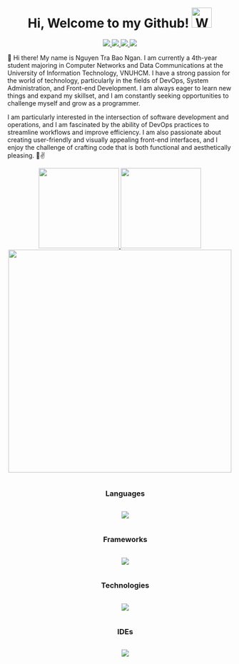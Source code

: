 <p align="center"> <h1 align="center"> Hi, Welcome to my Github! <img src="https://raw.githubusercontent.com/nixin72/nixin72/master/wave.gif" 
         alt="Waving hand animated gif"
         height="45"
         width="45" /></h1> </p>
<p align="center">
<a href="https://www.linkedin.com/in/ntbngan/"><img src="https://img.shields.io/badge/LinkedIn-0077B5?style=for-the-badge&logo=linkedin&logoColor=white"/> </a>
<a href="https://www.instagram.com/_chiecbungbat.on/"><img src="https://img.shields.io/badge/Instagram-8A3AB9?style=for-the-badge&logo=instagram&logoColor=white"/> </a>
<a href="https://www.instagram.com/_chiecbungbat.on/"><img src="https://img.shields.io/badge/Facebook-3B5998?style=for-the-badge&logo=facebook&logoColor=white"/> </a>
<a href="mailto:nguyentrabaongan@gmail.com"><img src="https://img.shields.io/badge/Gmail-D14836?style=for-the-badge&logo=gmail&logoColor=white"/> </a>
        
</p>

🤗 Hi there! My name is Nguyen Tra Bao Ngan. I am currently a 4th-year student majoring in Computer Networks and Data Communications at the University of Information Technology, VNUHCM. I have a strong passion for the world of technology, particularly in the fields of DevOps, System Administration, and Front-end Development. I am always eager to learn new things and expand my skillset, and I am constantly seeking opportunities to challenge myself and grow as a programmer.

I am particularly interested in the intersection of software development and operations, and I am fascinated by the ability of DevOps practices to streamline workflows and improve efficiency. I am also passionate about creating user-friendly and visually appealing front-end interfaces, and I enjoy the challenge of crafting code that is both functional and aesthetically pleasing. 🤗✌️

<p align="center">
<a href="https://github.com/ntbngannn">
  <img height="180em" src="https://github-readme-stats-eight-theta.vercel.app/api?username=ntbngannn&show_icons=true&theme=radical&include_all_commits=true&count_private=true"/>
  <img height="180em" src="https://github-readme-stats-eight-theta.vercel.app/api/top-langs/?username=ntbngannn&layout=compact&theme=radical"/>
         <img src="https://github-readme-streak-stats.herokuapp.com/?user=ntbngannn&theme=radical" width = 500><br/>
</a>

</p>
<div id="user-content-toc", align="center">
  <ul align="center">
    <summary><h3 style="display: inline-block">Languages</h3></summary>
           <p align="center">
    <a href="https://skillicons.dev">
      <img src="https://skillicons.dev/icons?i=cpp,cs,py,html,js,java,css" />
    </a>
  </p>
  </ul>
  
</div>

<div id="user-content-toc", align="center">
  <ul align="center">
    <summary><h3 style="display: inline-block">Frameworks</h3></summary>
             <p align="center">
    <a href="https://skillicons.dev">
      <img src="https://skillicons.dev/icons?i=react,bootstrap,dotnet,fastapi,flask" />
    </a>
   </p>
  </ul>
</div>

<div id="user-content-toc", align="center">
  <ul align="center">
    <summary><h3 style="display: inline-block">Technologies</h3></summary>
             <p align="center">
    <a href="https://skillicons.dev">
      <img src="https://skillicons.dev/icons?i=windows,linux,docker,figma,kafka,gitlab,kubernetes,raspberrypi,azure,firebase,aws" />
    </a>
   </p>
  </ul>
</div>
<div id="user-content-toc", align="center">
  <ul align="center">
    <summary><h3 style="display: inline-block">IDEs</h3></summary>
             <p align="center">
    <a href="https://skillicons.dev">
      <img src="https://skillicons.dev/icons?i=visualstudio,vscode,arduino,androidstudio,matlab" />
    </a>
   </p>
  </ul>
</div>


